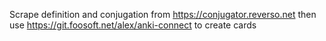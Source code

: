 Scrape definition and conjugation from https://conjugator.reverso.net then use https://git.foosoft.net/alex/anki-connect to create cards

